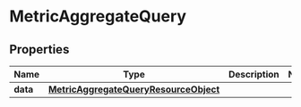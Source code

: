 # MetricAggregateQuery

## Properties
Name | Type | Description | Notes
------------ | ------------- | ------------- | -------------
**data** | [**MetricAggregateQueryResourceObject**](MetricAggregateQueryResourceObject.md) |  | 
